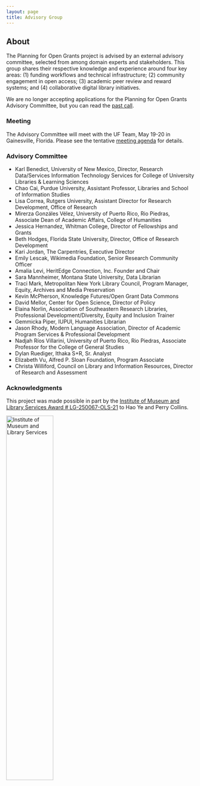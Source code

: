 ```yaml
---
layout: page
title: Advisory Group
---
```


## About

The Planning for Open Grants project is advised by an external advisory committee, selected from among domain experts and stakeholders. This group shares their respective knowledge and experience around four key areas: (1) funding workflows and technical infrastructure; (2) community engagement in open access; (3) academic peer review and reward systems; and (4) collaborative digital library initiatives.

We are no longer accepting applications for the Planning for Open Grants Advisory Committee, but you can read the [past call](call-for-participation).

### Meeting

The Advisory Committee will meet with the UF Team, May 19-20 in Gainesville, Florida. Please see the tentative [meeting agenda](advisors-meeting-agenda) for details.

### Advisory Committee

* Karl Benedict, University of New Mexico, Director, Research Data/Services Information Technology Services for College of
 University Libraries & Learning Sciences
* Chao Cai, Purdue University, Assistant Professor, Libraries and School of Information Studies
* Lisa Correa, Rutgers University, Assistant Director for Research Development, Office of Research
* Mirerza Gonzáles Vélez, University of Puerto Rico, Rio Piedras, Associate Dean of Academic Affairs,
 College of Humanities
* Jessica Hernandez, Whitman College, Director of Fellowships and Grants
* Beth Hodges, Florida State University, Director, Office of Research Development
* Kari Jordan, The Carpentries, Executive Director
* Emily Lescak, Wikimedia Foundation, Senior Research Community Officer
* Amalia Levi, HeritEdge Connection, Inc. Founder and Chair
* Sara Mannheimer, Montana State University, Data Librarian
* Traci Mark, Metropolitan New York Library Council, Program Manager, Equity, Archives and Media Preservation
* Kevin McPherson, Knowledge Futures/Open Grant Data Commons
* David Mellor, Center for Open Science, Director of Policy
* Elaina Norlin, Association of Southeastern Research Libraries, Professional Development/Diversity, Equity and Inclusion Trainer
* Gemmicka Piper, IUPUI, Humanities Librarian
* Jason Rhody, Modern Language Association, Director of Academic Program Services & Professional Development
* Nadjah Ríos Villarini, University of Puerto Rico, Rio Piedras, Associate Professor for the College of General Studies
* Dylan Ruediger, Ithaka S+R, Sr. Analyst
* Elizabeth Vu, Alfred P. Sloan Foundation, Program Associate
* Christa Williford, Council on Library and Information Resources, Director of Research and Assessment  

### Acknowledgments

This project was made possible in part by the [Institute of Museum and Library Services Award # LG-250067-OLS-21](https://www.imls.gov/grants/awarded/lg-250067-ols-21) to Hao Ye and Perry Collins. 

<img src = "assets/imls_logo_black.jpg" width = "50%" alt = "Institute of Museum and Library Services">

